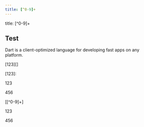 ```yaml
---
title: [^0-9]+
---
```

title: [^0-9]+

## Test

Dart is a client-optimized language for developing fast apps on any platform.

[123][]

[123]:
<p>123</p>
<p>456</p>

[[^0-9]+]

<p>123</p>
<p>456</p>